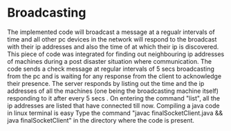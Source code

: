 # Broadcasting
The implemented code will broadcast a message at a regualr intervals of time and all other pc devices in the network will respond to the broadcast with their ip addresses and also the time of at which their ip is discovered.
This piece of code was integrated for finding out neighbouring ip addresses of machines during a post disaster situation where communication.
The code sends a check message at regular intervals of 5 secs broadcasting from the pc and is waiting for any response from the client to acknowledge their presence.
The server responds by listing out the time and the ip addresses of all the machines (one being the broadcasting machine itself) responding to it after every 5 secs .
On entering the command "list", all the ip addresses are listed that have connected till now.
Compiling a java code in linux terminal is easy
Type the command "javac finalSocketClient.java && java finalSocketClient" in the directory where the code is present.

